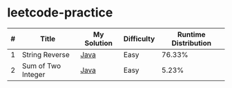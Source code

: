 # leetcode-practice


| # | Title | My Solution | Difficulty | Runtime Distribution |
|---| ----- | -------- | ---------- |----------------- |
|1|String Reverse | [Java](https://leetcode.com/submissions/detail/116986186/)|Easy|76.33%|
|2|Sum of Two Integer | [Java](https://leetcode.com/submissions/detail/117158962/)|Easy|5.23%|

